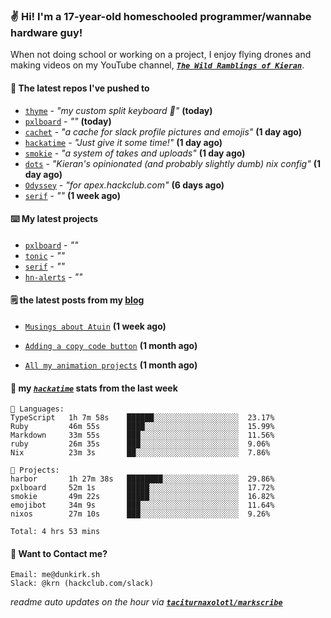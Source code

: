 ### ✌️ Hi! I'm a 17-year-old homeschooled programmer/wannabe hardware guy!

When not doing school or working on a project, I enjoy flying drones and making videos on my YouTube channel, [**_`The Wild Ramblings of Kieran`_**](https://youtube.com/@kieran.rambles).

#### 👷 The latest repos I've pushed to

- [`thyme`](https://github.com/taciturnaxolotl/thyme) - _"my custom split keyboard 🫶"_ **(today)**
- [`pxlboard`](https://github.com/taciturnaxolotl/pxlboard) - _""_ **(today)**
- [`cachet`](https://github.com/taciturnaxolotl/cachet) - _"a cache for slack profile pictures and emojis"_ **(1 day ago)**
- [`hackatime`](https://github.com/hackclub/hackatime) - _"Just give it some time!"_ **(1 day ago)**
- [`smokie`](https://github.com/taciturnaxolotl/smokie) - _"a system of takes and uploads"_ **(1 day ago)**
- [`dots`](https://github.com/taciturnaxolotl/dots) - _"Kieran's opinionated (and probably slightly dumb) nix config"_ **(1 day ago)**
- [`Odyssey`](https://github.com/MeghanaM4/Odyssey) - _"for apex.hackclub.com"_ **(6 days ago)**
- [`serif`](https://github.com/taciturnaxolotl/serif) - _""_ **(1 week ago)**

#### ⌨️ My latest projects

- [`pxlboard`](https://github.com/taciturnaxolotl/pxlboard) - _""_
- [`tonic`](https://github.com/taciturnaxolotl/tonic) - _""_
- [`serif`](https://github.com/taciturnaxolotl/serif) - _""_
- [`hn-alerts`](https://github.com/taciturnaxolotl/hn-alerts) - _""_

#### 🗒️ the latest posts from my [blog](https://dunkirk.sh)

- [`Musings about Atuin`](https://dunkirk.sh/blog/atuin/) **(1 week ago)**

- [`Adding a copy code button`](https://dunkirk.sh/blog/adding-a-copy-button/) **(1 month ago)**

- [`All my animation projects`](https://dunkirk.sh/blog/my-animations/) **(1 month ago)**



#### 📡 my [_`hackatime`_](https://waka.hackclub.com) stats from the last week

```text
💾 Languages:
TypeScript   1h 7m 58s    ██████░░░░░░░░░░░░░░░░░░░  23.17%
Ruby         46m 55s      ████░░░░░░░░░░░░░░░░░░░░░  15.99%
Markdown     33m 55s      ███░░░░░░░░░░░░░░░░░░░░░░  11.56%
ruby         26m 35s      ███░░░░░░░░░░░░░░░░░░░░░░  9.06%
Nix          23m 3s       ██░░░░░░░░░░░░░░░░░░░░░░░  7.86%

💼 Projects:
harbor       1h 27m 38s   ████████░░░░░░░░░░░░░░░░░  29.86%
pxlboard     52m 1s       █████░░░░░░░░░░░░░░░░░░░░  17.72%
smokie       49m 22s      █████░░░░░░░░░░░░░░░░░░░░  16.82%
emojibot     34m 9s       ███░░░░░░░░░░░░░░░░░░░░░░  11.64%
nixos        27m 10s      ███░░░░░░░░░░░░░░░░░░░░░░  9.26%

Total: 4 hrs 53 mins
```

#### 📮 Want to Contact me?

```text
Email: me@dunkirk.sh
Slack: @krn (hackclub.com/slack)
```

_readme auto updates on the hour via [**`taciturnaxolotl/markscribe`**](https://github.com/taciturnaxolotl/markscribe)_
